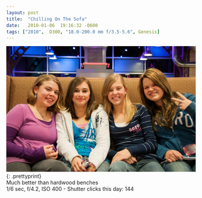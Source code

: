 ```yaml
---
layout: post
title:  "Chilling On The Sofa"
date:   2010-01-06  19:16:32 -0600
tags: ["2010",  D300, "18.0-200.0 mm f/3.5-5.6", Genesis]
---
```

![:title](/images/2010/2010_0106_DSC3958.jpg)
{: .prettyprint}  
Much better than hardwood benches  
1/6 sec, f/4.2, ISO 400 - Shutter clicks this day: 144